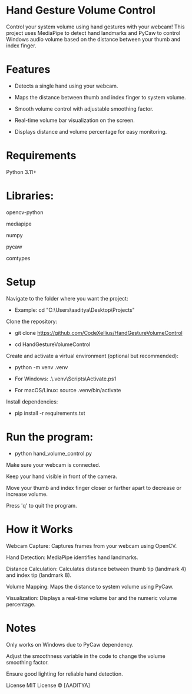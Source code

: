 # Hand Gesture Volume Control

Control your system volume using hand gestures with your webcam! This project uses MediaPipe to detect hand landmarks and PyCaw to control Windows audio volume based on the distance between your thumb and index finger.

# Features

- Detects a single hand using your webcam.

- Maps the distance between thumb and index finger to system volume.

- Smooth volume control with adjustable smoothing factor.

- Real-time volume bar visualization on the screen.

- Displays distance and volume percentage for easy monitoring.

# Requirements

Python 3.11+

# Libraries:

opencv-python

mediapipe

numpy

pycaw

comtypes

# Setup
Navigate to the folder where you want the project:

- Example: cd "C:\Users\aaditya\Desktop\Projects"

Clone the repository:

- git clone https://github.com/CodeXellius/HandGestureVolumeControl

- cd HandGestureVolumeControl


Create and activate a virtual environment (optional but recommended):

- python -m venv .venv

- For Windows: .\\.venv\Scripts\Activate.ps1

- For macOS/Linux:  source .venv/bin/activate


Install dependencies:

- pip install -r requirements.txt


# Run the program:

- python hand_volume_control.py


Make sure your webcam is connected.

Keep your hand visible in front of the camera.

Move your thumb and index finger closer or farther apart to decrease or increase volume.

Press 'q' to quit the program.

# How it Works

Webcam Capture: Captures frames from your webcam using OpenCV.

Hand Detection: MediaPipe identifies hand landmarks.

Distance Calculation: Calculates distance between thumb tip (landmark 4) and index tip (landmark 8).

Volume Mapping: Maps the distance to system volume using PyCaw.

Visualization: Displays a real-time volume bar and the numeric volume percentage.

# Notes

Only works on Windows due to PyCaw dependency.

Adjust the smoothness variable in the code to change the volume smoothing factor.

Ensure good lighting for reliable hand detection.

License
MIT License © [AADITYA]
